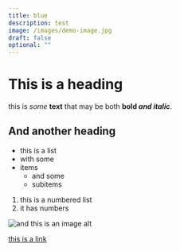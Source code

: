 ```yaml
---
title: blue
description: test
image: /images/demo-image.jpg
draft: false
optional: ""
---
```


# This is a heading

this is _some_ **text** that may be both **bold _and italic_**.

## And another heading

- this is a list
- with some
- items
  - and some
  - subitems

1. this is a numbered list
2. it has numbers

![and this is an image alt](/images/demo-image.jpg)

[this is a link](https://test.com)
